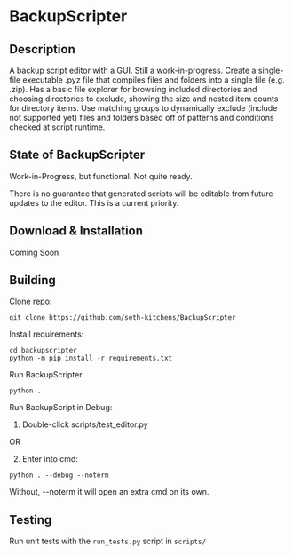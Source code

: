 # BackupScripter

## Description

A backup script editor with a GUI. Still a work-in-progress. Create a single-file executable .pyz file that compiles files and folders into a single file (e.g. .zip). Has a basic file explorer for browsing included directories and choosing directories to exclude, showing the size and nested item counts for directory items. Use matching groups to dynamically exclude (include not supported yet) files and folders based off of patterns and conditions checked at script runtime.



## State of BackupScripter

Work-in-Progress, but functional. Not quite ready.

There is no guarantee that generated scripts will be editable from future updates to the editor. This is a current priority.



## Download & Installation

Coming Soon



## Building

Clone repo:
```
git clone https://github.com/seth-kitchens/BackupScripter
```

Install requirements:
```
cd backupscripter
python -m pip install -r requirements.txt
```

Run BackupScripter
```
python .
```

Run BackupScript in Debug:

1. Double-click scripts/test_editor.py

OR

2. Enter into cmd:
```
python . --debug --noterm
```

Without, --noterm it will open an extra cmd on its own.



## Testing

Run unit tests with the `run_tests.py` script in `scripts/`
